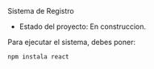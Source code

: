 </h1> Sistema de Registro</h1>

- Estado del proyecto: En construccion.

 Para ejecutar el sistema, debes poner:

``` npm instala react ```
